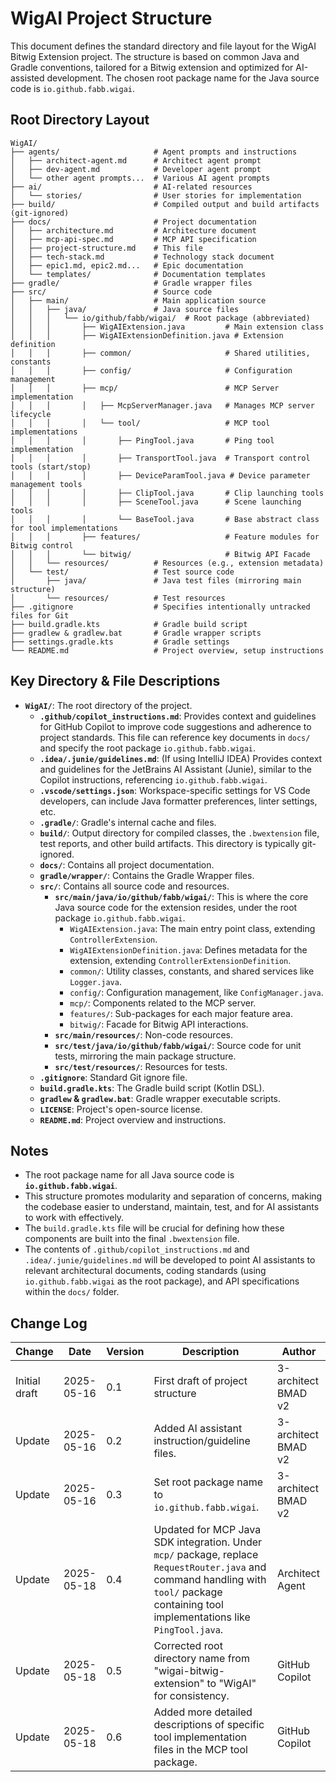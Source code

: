# WigAI Project Structure

This document defines the standard directory and file layout for the WigAI Bitwig Extension project. The structure is based on common Java and Gradle conventions, tailored for a Bitwig extension and optimized for AI-assisted development. The chosen root package name for the Java source code is `io.github.fabb.wigai`.

## Root Directory Layout

```plaintext
WigAI/
├── agents/                     # Agent prompts and instructions
│   ├── architect-agent.md      # Architect agent prompt
│   ├── dev-agent.md            # Developer agent prompt
│   └── other agent prompts...  # Various AI agent prompts
├── ai/                         # AI-related resources
│   └── stories/                # User stories for implementation
├── build/                      # Compiled output and build artifacts (git-ignored)
├── docs/                       # Project documentation
│   ├── architecture.md         # Architecture document
│   ├── mcp-api-spec.md         # MCP API specification
│   ├── project-structure.md    # This file
│   ├── tech-stack.md           # Technology stack document
│   ├── epic1.md, epic2.md...   # Epic documentation
│   └── templates/              # Documentation templates
├── gradle/                     # Gradle wrapper files
├── src/                        # Source code
│   ├── main/                   # Main application source
│   │   ├── java/               # Java source files
│   │   │   └── io/github/fabb/wigai/  # Root package (abbreviated)
│   │   │       ├── WigAIExtension.java         # Main extension class
│   │   │       ├── WigAIExtensionDefinition.java # Extension definition
│   │   │       ├── common/                     # Shared utilities, constants
│   │   │       ├── config/                     # Configuration management
│   │   │       ├── mcp/                        # MCP Server implementation
│   │   │       │   ├── McpServerManager.java   # Manages MCP server lifecycle
│   │   │       │   └── tool/                   # MCP tool implementations
│   │   │       │       ├── PingTool.java       # Ping tool implementation
│   │   │       │       ├── TransportTool.java  # Transport control tools (start/stop)
│   │   │       │       ├── DeviceParamTool.java # Device parameter management tools
│   │   │       │       ├── ClipTool.java       # Clip launching tools
│   │   │       │       ├── SceneTool.java      # Scene launching tools
│   │   │       │       └── BaseTool.java       # Base abstract class for tool implementations
│   │   │       ├── features/                   # Feature modules for Bitwig control
│   │   │       └── bitwig/                     # Bitwig API Facade
│   │   └── resources/          # Resources (e.g., extension metadata)
│   └── test/                   # Test source code
│       ├── java/               # Java test files (mirroring main structure)
│       └── resources/          # Test resources
├── .gitignore                  # Specifies intentionally untracked files for Git
├── build.gradle.kts            # Gradle build script
├── gradlew & gradlew.bat       # Gradle wrapper scripts
├── settings.gradle.kts         # Gradle settings
└── README.md                   # Project overview, setup instructions
````

## Key Directory & File Descriptions

  * **`WigAI/`**: The root directory of the project.
      * **`.github/copilot_instructions.md`**: Provides context and guidelines for GitHub Copilot to improve code suggestions and adherence to project standards. This file can reference key documents in `docs/` and specify the root package `io.github.fabb.wigai`.
      * **`.idea/.junie/guidelines.md`**: (If using IntelliJ IDEA) Provides context and guidelines for the JetBrains AI Assistant (Junie), similar to the Copilot instructions, referencing `io.github.fabb.wigai`.
      * **`.vscode/settings.json`**: Workspace-specific settings for VS Code developers, can include Java formatter preferences, linter settings, etc.
      * **`.gradle/`**: Gradle's internal cache and files.
      * **`build/`**: Output directory for compiled classes, the `.bwextension` file, test reports, and other build artifacts. This directory is typically git-ignored.
      * **`docs/`**: Contains all project documentation.
      * **`gradle/wrapper/`**: Contains the Gradle Wrapper files.
      * **`src/`**: Contains all source code and resources.
          * **`src/main/java/io/github/fabb/wigai/`**: This is where the core Java source code for the extension resides, under the root package `io.github.fabb.wigai`.
              * `WigAIExtension.java`: The main entry point class, extending `ControllerExtension`.
              * `WigAIExtensionDefinition.java`: Defines metadata for the extension, extending `ControllerExtensionDefinition`.
              * `common/`: Utility classes, constants, and shared services like `Logger.java`.
              * `config/`: Configuration management, like `ConfigManager.java`.
              * `mcp/`: Components related to the MCP server.
              * `features/`: Sub-packages for each major feature area.
              * `bitwig/`: Facade for Bitwig API interactions.
          * **`src/main/resources/`**: Non-code resources.
          * **`src/test/java/io/github/fabb/wigai/`**: Source code for unit tests, mirroring the main package structure.
          * **`src/test/resources/`**: Resources for tests.
      * **`.gitignore`**: Standard Git ignore file.
      * **`build.gradle.kts`**: The Gradle build script (Kotlin DSL).
      * **`gradlew` & `gradlew.bat`**: Gradle wrapper executable scripts.
      * **`LICENSE`**: Project's open-source license.
      * **`README.md`**: Project overview and instructions.

## Notes

  * The root package name for all Java source code is **`io.github.fabb.wigai`**.
  * This structure promotes modularity and separation of concerns, making the codebase easier to understand, maintain, test, and for AI assistants to work with effectively.
  * The `build.gradle.kts` file will be crucial for defining how these components are built into the final `.bwextension` file.
  * The contents of `.github/copilot_instructions.md` and `.idea/.junie/guidelines.md` will be developed to point AI assistants to relevant architectural documents, coding standards (using `io.github.fabb.wigai` as the root package), and API specifications within the `docs/` folder.

## Change Log

| Change        | Date       | Version | Description                                       | Author              |
| ------------- | ---------- | ------- | ------------------------------------------------- | ------------------- |
| Initial draft | 2025-05-16 | 0.1     | First draft of project structure                  | 3-architect BMAD v2 |
| Update        | 2025-05-16 | 0.2     | Added AI assistant instruction/guideline files. | 3-architect BMAD v2 |
| Update        | 2025-05-16 | 0.3     | Set root package name to `io.github.fabb.wigai`.  | 3-architect BMAD v2 |
| Update        | 2025-05-18 | 0.4     | Updated for MCP Java SDK integration. Under `mcp/` package, replace `RequestRouter.java` and command handling with `tool/` package containing tool implementations like `PingTool.java`.  | Architect Agent    |
| Update        | 2025-05-18 | 0.5     | Corrected root directory name from "wigai-bitwig-extension" to "WigAI" for consistency. | GitHub Copilot    |
| Update        | 2025-05-18 | 0.6     | Added more detailed descriptions of specific tool implementation files in the MCP tool package. | GitHub Copilot    |
